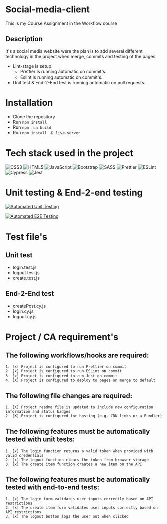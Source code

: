 # Social-media-client
This is my Course Assignment in the Workflow course

## Description

It's a social media website were the plan is to add several different technology in the project when merge, commits and testing of the pages.
- Lint-stage is setup:
  - Prettier is running automatic on commit's.
  - Eslint is running automatic on commit's.
- Unit test & End-2-End test is running automatic on pull requests.

# Installation

- Clone the repository
- Run `npm install`
- Run `npm run build`
- Run `npm install -D live-server`

# Tech stack used in the project

![CSS3](https://img.shields.io/badge/css3-%231572B6.svg?style=flat&logo=css3&logoColor=white) ![HTML5](https://img.shields.io/badge/html5-%23E34F26.svg?style=flat&logo=html5&logoColor=white) ![JavaScript](https://img.shields.io/badge/javascript-%23323330.svg?style=flat&logo=javascript&logoColor=%23F7DF1E) ![Bootstrap](https://img.shields.io/badge/bootstrap-%23563D7C.svg?style=flat&logo=bootstrap&logoColor=white) ![SASS](https://img.shields.io/badge/SASS-hotpink.svg?style=flat&logo=SASS&logoColor=white) ![Prettier](https://img.shields.io/badge/Prettier-1A2B34?style=flat&logo=prettier&logoColor=white) ![ESLint](https://img.shields.io/badge/ESLint-101828?style=flat&logo=eslint&logoColor=white) ![Cypress](https://img.shields.io/badge/Cypress-101828?style=flat&logo=cypress&logoColor=white) ![Jest](https://img.shields.io/badge/Jest-FFFFFF?style=flat&logo=jest&logoColor=red)

# Unit testing & End-2-end testing

[![Automated Unit Testing](https://github.com/LAakerberg/social-media-client/actions/workflows/unit-test.yml/badge.svg)](https://github.com/LAakerberg/social-media-client/actions/workflows/unit-test.yml)

[![Automated E2E Testing](https://github.com/LAakerberg/social-media-client/actions/workflows/e2e-test.yml/badge.svg)](https://github.com/LAakerberg/social-media-client/actions/workflows/e2e-test.yml)

# Test file's

## Unit test
- login.test.js
- logout.test.js
- create.test.js
## End-2-End test
- createPost.cy.js
- login.cy.js
- logout.cy.js

# Project / CA requirement's

## The following workflows/hooks are required:
	1. [x] Project is configured to run Prettier on commit
	2. [x] Project is configured to run ESLint on commit
	3. [x] Project is configured to run Jest on commit
	4. [X] Project is configured to deploy to pages on merge to default
## The following file changes are required:
	1. [X] Project readme file is updated to include new configuration information and status badges
	2. [X] Project is configured for hosting (e.g. CDN links or a Bundler)
## The following features must be automatically tested with unit tests:
	1. [x] The login function returns a valid token when provided with valid credentials
	2. [x] The logout function clears the token from browser storage
	3. [x] The create item function creates a new item on the API
## The following features must be automatically tested with end-to-end tests:
	1. [x] The login form validates user inputs correctly based on API restrictions
	2. [x] The create item form validates user inputs correctly based on API restrictions
  	3. [x] The logout button logs the user out when clicked
